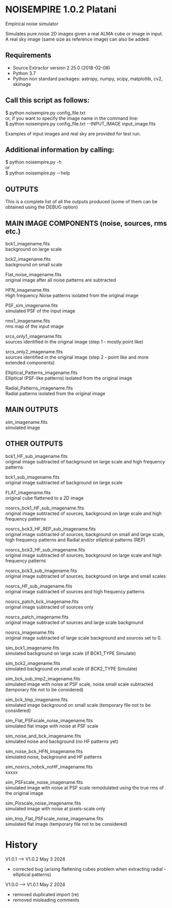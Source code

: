 # NOISEMPIRE 1.0.2 Platani
Empirical noise simulator

Simulates pure noise 2D images given a real ALMA cube or image in input.  
A real sky image (same size as reference image) can also be added.

Requirements
------------
- Source Extractor version 2.25.0 (2018-02-08)
- Python 3.7
- Python non standard packages: astropy, numpy, scipy, matplotlib, cv2, skimage

Call this script as follows:
----------------------------
$ python noisempire.py config_file.txt  
or, if you want to specify the image name in the command line:  
$ python noisempire.py config_file.txt --INPUT_IMAGE input_image.fits  

Examples of input images and real sky are provided for test run.

Additional information by calling:
---------------------------------

$ python noisempire.py -h  
or  
$ python noisempire.py --help  

OUTPUTS
--------------------------
This is a complete list of all the outputs produced (some of them can be obtained using the DEBUG option)

MAIN IMAGE COMPONENTS (noise, sources, rms etc.)
------------------------------------------------

bck1_imagename.fits  
background on large scale

bck2_imagename.fits  
background on small scale

Flat_noise_imagename.fits  
original image after all noise patterns are subtracted

HFN_imagename.fits  
High frequency Noise patterns isolated from the original image

PSF_sim_imagename.fits  
simulated PSF of the input image

rms1_imagename.fits  
rms map of the input image

srcs_only1_imagename.fits  
sources identified in the original image (step 1 - mostly point like)

srcs_only2_imagename.fits  
sources identified in the original image (step 2 - point like and more extended components)

Elliptical_Patterns_imagename.fits  
Elliptical (PSF-like patterns) isolated from the original image

Radial_Patterns_imagename.fits  
Radial patterns isolated from the original image


MAIN OUTPUTS
------------

sim_imagename.fits  
simulated image 


OTHER OUTPUTS
-------------

bck1_HF_sub_imagename.fits  
original image subtracted of background on large scale and high frequency patterns

bck1_sub_imagename.fits  
original image subtracted of background on large scale

FLAT_imagename.fits  
original cube flattened to a 2D image

nosrcs_bck1_HF_sub_imagename.fits  
original image subtracted of sources, background on large scale and high frequency patterns

nosrcs_bck3_HF_REP_sub_imagename.fits  
original image subtracted of sources, background on small and large scale, high frequency patterns and Radial and/or elliptical patterns (REP)

nosrcs_bck3_HF_sub_imagename.fits  
original image subtracted of sources, background on large scale and high frequency patterns

nosrcs_bck3_sub_imagename.fits  
original image subtracted of sources, background on large and small scales

nosrcs_HF_sub_imagename.fits  
original image subtracted of sources and high frequency patterns

nosrcs_patch_bck_imagename.fits  
original image subtracted of sources only

nosrcs_patch_imagename.fits  
original image subtracted of sources and large scale background

nosrcs_imagename.fits  
original image subtracted of large scale background and sources set to 0.

sim_bck1_imagename.fits  
simulated background on large scale (if BCK1_TYPE Simulate)

sim_bck2_imagename.fits  
simulated background on small scale (if BCK2_TYPE Simulate)

sim_bck_sub_tmp2_imagename.fits  
simulated image with noise at PSF scale, noise small scale subtracted  (temporary file not to be considered)

sim_bck_tmp_imagename.fits  
simulated image background on small scale (temporary file not to be considered)

sim_Flat_PSFscale_noise_imagename.fits  
simulated flat image with noise at PSF scale 

sim_noise_and_bck_imagename.fits  
simulated noise and background (no HF patterns yet)

sim_noise_bck_HFN_imagename.fits  
simulated noise, background and HF patterns

sim_nosrcs_nobck_noHF_imagename.fits  
xxxxx

sim_PSFscale_noise_imagename.fits  
simulated image with noise at PSF scale remodulated using the true rms of the original image

sim_Pixscale_noise_imagename.fits  
simulated image with noise at pixels-scale only

sim_tmp_Flat_PSFscale_noise_imagename.fits  
simulated flat image (temporary file not to be considered)

# History
V1.0.1 --> V1.0.2 May 3 2024
- corrected bug (arising flattening cubes problem when extracting radial - elliptical patterns)

V1.0.0 --> V1.0.1 May 2 2024
- removed duplicated import (re)
- removed misleading comments 

